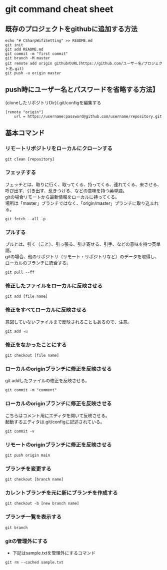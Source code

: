 
# git command cheat sheet

## 既存のプロジェクトをgithubに追加する方法
```
echo "# CSharpWifiSetting" >> README.md
git init
git add README.md
git commit -m "first commit"
git branch -M master
git remote add origin githubのURL(https://github.com/ユーザー名/プロジェクト名.git)
git push -u origin master
```
## push時にユーザー名とパスワードを省略する方法】
{cloneしたリポジトリDir}/.git/configを編集する  
```
[remote "origin"]
	url = https://username:password@github.com/username/repository.git
```

## 基本コマンド

### リモートリポジトリをローカルにクローンする
```
git clean [repository]
```

### フェッチする
フェッチとは、取りに行く、取ってくる、持ってくる、連れてくる、来させる、呼び出す、引き出す、惹きつける、などの意味を持つ英単語。  
gitの場合リモートから最新情報をローカルに持ってくる。  
場所は「master」ブランチではなく、「origin/master」ブランチに取り込まれる。
```
git fetch --all -p
```

### プルする
プルとは、引く（こと）、引っ張る、引き寄せる、引手、などの意味を持つ英単語。  
gitの場合、他のリポジトリ（リモート・リポジトリなど）のデータを取得し、ローカルのブランチに統合する。
```
git pull --ff
```

### 修正したファイルをローカルに反映させる
```
git add [file name]
```

### 修正をすべてローカルに反映させる
意図していないファイルまで反映されることもあるので、注意。
```
git add -u
```

### 修正をなかったことにする
```
git checkout [file name]
```

### ローカルのoriginブランチに修正を反映させる
git addしたファイルの修正を反映させる。  
```
git commit -m "comment"
```

### ローカルのoriginブランチに修正を反映させる
こちらはコメント用にエディタを開いて反映させる。  
起動するエディタは.git/configに記述されている。  
```
git commit -v
```

### リモートのoriginブランチに修正を反映させる
```
git push origin main
```

### ブランチを変更する
```
git checkout [branch name]
```

### カレントブランチを元に新にブランチを作成する
```
git checkout -b [new branch name]
```

### ブランチ一覧を表示する
```
git branch
```

### gitの管理外にする
- 下記はsample.txtを管理外にするコマンド
```
git rm --cached sample.txt
```